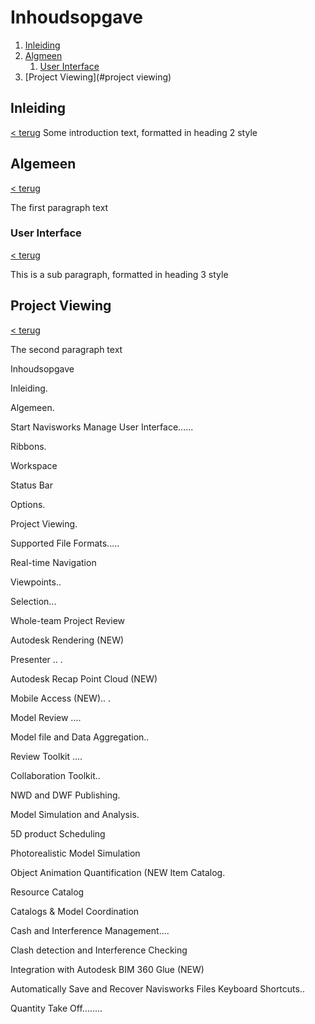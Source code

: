 # Inhoudsopgave
1. [Inleiding](#inleiding)
2. [Algmeen](#algemeen)
    1. [User Interface](#user-interface)
3. [Project Viewing](#project viewing)

## Inleiding <a name="inleiding"></a>
[< terug](#inhoudsopgave)
Some introduction text, formatted in heading 2 style

## Algemeen <a name="algemeen"></a>
[< terug](#inhoudsopgave)

The first paragraph text

### User Interface <a name="user-interface"></a>
[< terug](#inhoudsopgave)

This is a sub paragraph, formatted in heading 3 style

## Project Viewing <a name="project-viewing"></a>
[< terug](#inhoudsopgave)

The second paragraph text



Inhoudsopgave

Inleiding.

Algemeen.


Start Navisworks Manage User Interface......

Ribbons.


Workspace

Status Bar

Options.

Project Viewing.


Supported File Formats.....

Real-time Navigation

Viewpoints..

Selection...

Whole-team Project Review

Autodesk Rendering (NEW)

Presenter .. .

Autodesk Recap Point Cloud (NEW)

 Mobile Access (NEW).. .

Model Review ....



Model file and Data Aggregation..

Review Toolkit ....

Collaboration Toolkit..

NWD and DWF Publishing.

Model Simulation and Analysis.


5D product Scheduling

Photorealistic Model Simulation

Object Animation Quantification (NEW Item Catalog.

Resource Catalog

Catalogs & Model Coordination


Cash and Interference Management....


Clash detection and Interference Checking

Integration with Autodesk BIM 360 Glue (NEW)



Automatically Save and Recover Navisworks Files Keyboard Shortcuts..

Quantity Take Off........
